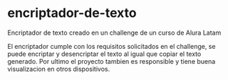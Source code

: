 # encriptador-de-texto
Encriptador de texto creado en un challenge de un curso de Alura Latam

El encriptador cumple con los requisitos solicitados en el challenge, se puede encriptar y desencriptar el texto al igual que copiar el texto generado. Por ultimo el proyecto tambien es responsible y tiene buena visualizacion en otros dispositivos.
